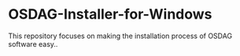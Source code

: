 # OSDAG-Installer-for-Windows
This repository focuses on making the installation process of OSDAG software easy..
